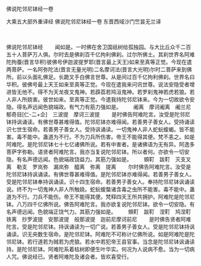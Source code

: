 佛说陀邻尼钵经一卷


大乘五大部外重译经
佛说陀邻尼钵经一卷
东晋西域沙门竺昙无兰译


　　

佛说陀邻尼钵经
　　闻如是。一时佛在舍卫国祇树给孤独园。与大比丘众千二百五十人菩萨万人俱。尔时去是佛刹百千亿拘利佛刹。过尔所佛土。其刹世界名阿难陀拘蚕(晋言华积)彼佛号伊迦波提罗耶(晋言最上天王)如来至真等正觉。今现在遣两菩萨。一名阿弥陀法(晋言无量光明)二名摩诃法(晋言大光明)尔时二菩萨来到佛所。前以头面礼佛足。长跪叉手白佛言世尊。从是间过百千亿拘利佛刹。世界名曰华积。彼佛号最上天王如来至真等正觉。今现在遣我来问讯世尊。说法安隐受者增进皆无他不。得不为天龙夜叉鬼神。若薜荔若鸠洹鬼神。若罗刹鬼神若虎若狼。若人非人所娆害。彼世如来。至真等正觉。今遣我持陀邻尼钵来。今为一切故欲令安隐。得名声远闻色貌端政。有气力有筋力强如是。
　　阇离　摩诃阇离　阇兰尼　郁奇目[仁-二+企]　三波提　摩诃三波提
　　是时佛告阿难陀言。汝受是陀邻尼钵持讽诵读。有佛世尊甚难得值。陀邻尼钵亦难得闻。若善男子善女人。受持诵读识七世生宿命。若善男子善女人。受持讽诵读。一切鬼神人非人蛇蚖蝮蝎。皆不能害。毒不能中。蛊道为不行。不为刀兵所伤害。帝王不能得其便。梵不恚之。如是阿难陀。是陀邻尼钵七十七亿诸佛所说。若有中害者。是诸佛语为无有异。阿逸多菩萨字弥勒。语贤者阿难陀言。我亦当复说陀邻尼钵。所以者何。亦欲令一切安隐。有名声德远闻。色貌端政饶益力。其筋力强如是。
　　頞靪　跋靪　灭支叉离　勒支　罗岚弥　漏岚弥　醯离　弥离　提离
　　尔时佛告阿难陀言。汝受是陀邻尼钵持讽诵读。有佛世尊甚难得值。是陀邻尼钵亦难得闻。若善男子善女人。受是陀邻尼钵奉持讽诵读。识十四生宿命。若善男子善女人。奉持陀邻尼钵讽诵读说。终不为一切鬼神人非人所触娆。蛇蚖蝮螫诸含毒之虫所不能害。毒不能中。蛊道为不行。刀兵不能伤。帝王不能得其便。梵释四天王所共拥护。阿难陀是陀邻尼钵。八万四千亿佛所说。佛告阿难陀言。我亦欲复说陀邻尼钵。欲令一切安隐。有名声德远闻。色貌端正饶气力。其筋力强如是。
　　頞靪　跋靪　涅靪　鸠涅靪　铁离　抄罗波提　安那波提　般那波提　迦前尼摩诃前尼
　　是时佛告贤者阿难陀言。受是陀邻尼钵。持讽诵读为一切广说。若善男子善女人。受是陀邻尼钵持讽诵读。识无央数生宿命。是陀邻尼钵。阿难陀不可称计亿佛所说。如是阿难陀是陀邻尼钵。若行道若为贼若为虎狼。若水中若犯帝王县官事。当念是陀邻尼钵讽诵读持。是陀邻尼钵。阿难陀系着枯树即便生叶华实。何况为人说病不愈。当为一切病人咒。佛说经已。贤者阿难陀及诸会者。皆欢喜受行。


